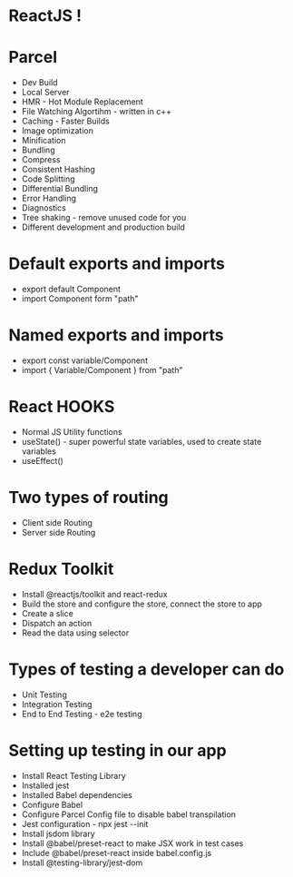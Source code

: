 # ReactJS !

# Parcel

- Dev Build
- Local Server
- HMR - Hot Module Replacement
- File Watching Algortihm - written in c++
- Caching - Faster Builds
- Image optimization
- Minification
- Bundling
- Compress
- Consistent Hashing
- Code Splitting
- Differential Bundling
- Error Handling
- Diagnostics
- Tree shaking - remove unused code for you
- Different development and production build

# Default exports and imports
 - export default Component
 - import Component form "path"

# Named exports and imports
 - export const variable/Component
 - import { Variable/Component } from "path"

 # React HOOKS
 - Normal JS Utility functions
 - useState() - super powerful state variables, used to create state variables
 - useEffect()

# Two types of routing
 - Client side Routing
 - Server side Routing

# Redux Toolkit
 - Install @reactjs/toolkit and react-redux
 - Build the store and configure the store, connect the store to app
 - Create a slice
 - Dispatch an action
 - Read the data using selector

# Types of testing a developer can do
 - Unit Testing
 - Integration Testing
 - End to End Testing - e2e testing

# Setting up testing in our app
 - Install React Testing Library
 - Installed jest
 - Installed Babel dependencies
 - Configure Babel
 - Configure Parcel Config file to disable babel transpilation
 - Jest configuration - npx jest --init
 - Install jsdom library
 - Install @babel/preset-react to make JSX work in test cases
 - Include @babel/preset-react inside babel.config.js
 - Install @testing-library/jest-dom